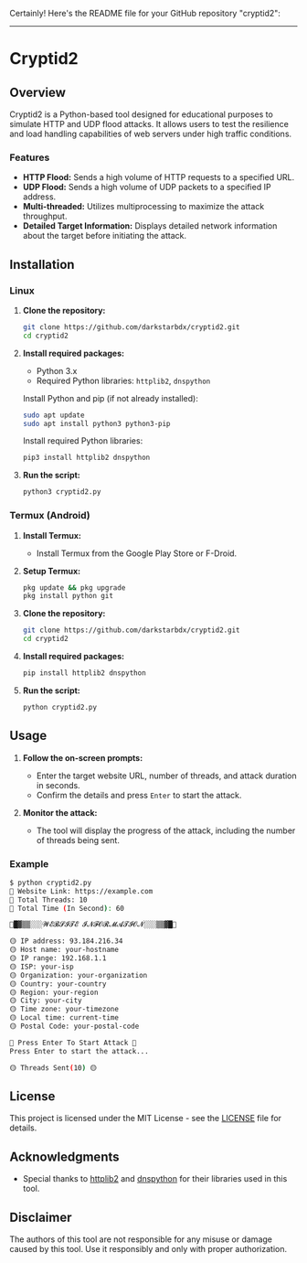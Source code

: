 Certainly! Here's the README file for your GitHub repository "cryptid2":

---

# Cryptid2

## Overview

Cryptid2 is a Python-based tool designed for educational purposes to simulate HTTP and UDP flood attacks. It allows users to test the resilience and load handling capabilities of web servers under high traffic conditions.

### Features

- **HTTP Flood:** Sends a high volume of HTTP requests to a specified URL.
- **UDP Flood:** Sends a high volume of UDP packets to a specified IP address.
- **Multi-threaded:** Utilizes multiprocessing to maximize the attack throughput.
- **Detailed Target Information:** Displays detailed network information about the target before initiating the attack.

## Installation

### Linux

1. **Clone the repository:**
    ```bash
    git clone https://github.com/darkstarbdx/cryptid2.git
    cd cryptid2
    ```

2. **Install required packages:**
    - Python 3.x
    - Required Python libraries: `httplib2`, `dnspython`
    
    Install Python and pip (if not already installed):
    ```bash
    sudo apt update
    sudo apt install python3 python3-pip
    ```

    Install required Python libraries:
    ```bash
    pip3 install httplib2 dnspython
    ```

3. **Run the script:**
    ```bash
    python3 cryptid2.py
    ```

### Termux (Android)

1. **Install Termux:**
   - Install Termux from the Google Play Store or F-Droid.

2. **Setup Termux:**
    ```bash
    pkg update && pkg upgrade
    pkg install python git
    ```

3. **Clone the repository:**
    ```bash
    git clone https://github.com/darkstarbdx/cryptid2.git
    cd cryptid2
    ```

4. **Install required packages:**
    ```bash
    pip install httplib2 dnspython
    ```

5. **Run the script:**
    ```bash
    python cryptid2.py
    ```

## Usage

1. **Follow the on-screen prompts:**
   - Enter the target website URL, number of threads, and attack duration in seconds.
   - Confirm the details and press `Enter` to start the attack.

2. **Monitor the attack:**
   - The tool will display the progress of the attack, including the number of threads being sent.

### Example

```bash
$ python cryptid2.py
🌟 𝚆𝚎𝚋𝚜𝚒𝚝𝚎 𝙻𝚒𝚗𝚔: https://example.com
🌟 𝚃𝚘𝚝𝚊𝚕 𝚃𝚑𝚛𝚎𝚊𝚍𝚜: 10
🌟 𝚃𝚘𝚝𝚊𝚕 𝚃𝚒𝚖𝚎 (𝙸𝚗 𝚂𝚎𝚌𝚘𝚗𝚍): 60

🔷█▓▒▒░░░𝓦𝓔𝓑𝓢𝓘𝓣𝓔 𝓘𝓝𝓕𝓞𝓡𝓜𝓐𝓣𝓘𝓞𝓝░░░▒▒▓█🔷

🟡 𝙸𝙿 𝚊𝚍𝚍𝚛𝚎𝚜𝚜: 93.184.216.34
🟡 𝙷𝚘𝚜𝚝 𝚗𝚊𝚖𝚎: your-hostname
🟡 𝙸𝙿 𝚛𝚊𝚗𝚐𝚎: 192.168.1.1
🟡 𝙸𝚂𝙿: your-isp
🟡 𝙾𝚛𝚐𝚊𝚗𝚒𝚣𝚊𝚝𝚒𝚘𝚗: your-organization
🟡 𝙲𝚘𝚞𝚗𝚝𝚛𝚢: your-country
🟡 𝚁𝚎𝚐𝚒𝚘𝚗: your-region
🟡 𝙲𝚒𝚝𝚢: your-city
🟡 𝚃𝚒𝚖𝚎 𝚣𝚘𝚗𝚎: your-timezone
🟡 𝙻𝚘𝚌𝚊𝚕 𝚝𝚒𝚖𝚎: current-time
🟡 𝙿𝚘𝚜𝚝𝚊𝚕 𝙲𝚘𝚍𝚎: your-postal-code

🌟 𝙿𝚛𝚎𝚜𝚜 𝙴𝚗𝚝𝚎𝚛 𝚃𝚘 𝚂𝚝𝚊𝚛𝚝 𝙰𝚝𝚝𝚊𝚌𝚔 🌟
Press Enter to start the attack...

🟡 𝚃𝚑𝚛𝚎𝚊𝚍𝚜 𝚂𝚎𝚗𝚝(10) 🟡
```

## License

This project is licensed under the MIT License - see the [LICENSE](LICENSE) file for details.

## Acknowledgments

- Special thanks to [httplib2](https://github.com/httplib2/httplib2) and [dnspython](https://github.com/rthalley/dnspython) for their libraries used in this tool.

## Disclaimer

The authors of this tool are not responsible for any misuse or damage caused by this tool. Use it responsibly and only with proper authorization.
